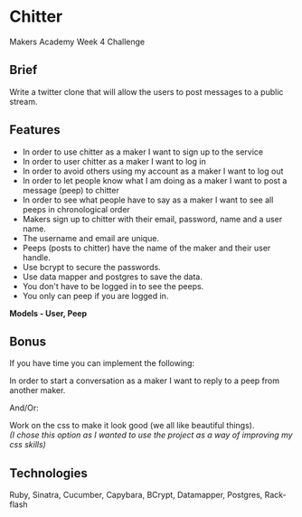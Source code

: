 Chitter
=======
Makers Academy Week 4 Challenge

Brief
-----
Write a twitter clone that will allow the users to post messages to a public stream.

Features
--------
- In order to use chitter as a maker I want to sign up to the service
- In order to user chitter as a maker I want to log in
- In order to avoid others using my account as a maker I want to log out
- In order to let people know what I am doing as a maker I want to post a message (peep) to chitter
- In order to see what people have to say as a maker I want to see all peeps in chronological order
- Makers sign up to chitter with their email, password, name and a user name.
- The username and email are unique.
- Peeps (posts to chitter) have the name of the maker and their user handle.
- Use bcrypt to secure the passwords.
- Use data mapper and postgres to save the data.
- You don't have to be logged in to see the peeps.
- You only can peep if you are logged in.

**Models - User, Peep**

Bonus
-----
If you have time you can implement the following:

In order to start a conversation as a maker I want to reply to a peep from another maker.

And/Or:

Work on the css to make it look good (we all like beautiful things).  
*(I chose this option as I wanted to use the project as a way of improving my css skills)*

Technologies
------------
Ruby, Sinatra, Cucumber, Capybara, BCrypt, Datamapper, Postgres, Rack-flash
